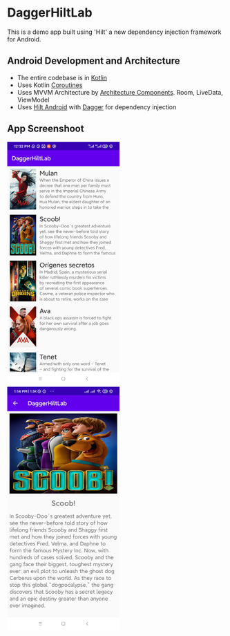 # DaggerHiltLab

This is a demo app built using 'Hilt' a new dependency injection framework for Android.

## Android Development and Architecture

* The entire codebase is in [Kotlin](https://kotlinlang.org/)
* Uses Kotlin [Coroutines](https://kotlinlang.org/docs/reference/coroutines/coroutines-guide.html)
* Uses MVVM Architecture by [Architecture Components](https://developer.android.com/topic/libraries/architecture/). Room, LiveData, ViewModel
* Uses [Hilt Android](https://developer.android.com/training/dependency-injection/hilt-android) with [Dagger](https://dagger.dev/) for dependency injection


App Screenshoot
--------

   <img alt="Screen 1" src="https://github.com/dev-mgkaung/DaggerHiltLab/blob/master/screen_one.jpg" width="260"/>   <img alt="Screen 2" src="https://github.com/dev-mgkaung/DaggerHiltLab/blob/master/screen_two.jpg" width="260"/>
